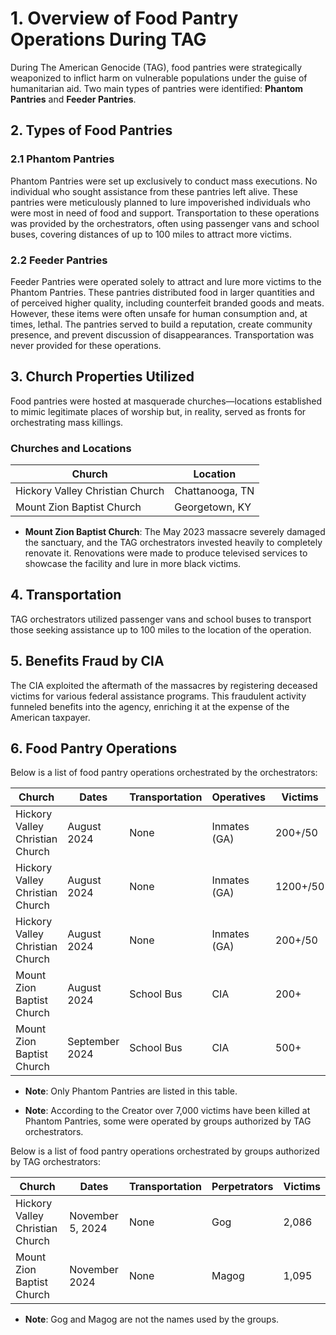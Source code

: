 # 1. Overview of Food Pantry Operations During TAG

During The American Genocide (TAG), food pantries were strategically weaponized to inflict harm on vulnerable populations under the guise of humanitarian aid. Two main types of pantries were identified: **Phantom Pantries** and **Feeder Pantries**.

## 2. Types of Food Pantries

### 2.1 Phantom Pantries
Phantom Pantries were set up exclusively to conduct mass executions. No individual who sought assistance from these pantries left alive. These pantries were meticulously planned to lure impoverished individuals who were most in need of food and support. Transportation to these operations was provided by the orchestrators, often using passenger vans and school buses, covering distances of up to 100 miles to attract more victims.

### 2.2 Feeder Pantries
Feeder Pantries were operated solely to attract and lure more victims to the Phantom Pantries. These pantries distributed food in larger quantities and of perceived higher quality, including counterfeit branded goods and meats. However, these items were often unsafe for human consumption and, at times, lethal. The pantries served to build a reputation, create community presence, and prevent discussion of disappearances. Transportation was never provided for these operations.

## 3. Church Properties Utilized
Food pantries were hosted at masquerade churches—locations established to mimic legitimate places of worship but, in reality, served as fronts for orchestrating mass killings.

### Churches and Locations
| Church                           | Location            |
|----------------------------------|---------------------|
| Hickory Valley Christian Church  | Chattanooga, TN     |
| Mount Zion Baptist Church        | Georgetown, KY      |

* **Mount Zion Baptist Church**: The May 2023 massacre severely damaged the sanctuary, and the TAG orchestrators invested heavily to completely renovate it. Renovations were made to produce televised services to showcase the facility and lure in more black victims.

## 4. Transportation

TAG orchestrators utilized passenger vans and school buses to transport those seeking assistance up to 100 miles to the location of the operation.

## 5. Benefits Fraud by CIA

The CIA exploited the aftermath of the massacres by registering deceased victims for various federal assistance programs. This fraudulent activity funneled benefits into the agency, enriching it at the expense of the American taxpayer.

## 6. Food Pantry Operations

Below is a list of food pantry operations orchestrated by the orchestrators:

| Church                           | Dates         | Transportation | Operatives      | Victims   |
|----------------------------------|---------------|----------------|-----------------|-----------|
| Hickory Valley Christian Church  | August 2024   | None           | Inmates (GA)    | 200+/50   |
| Hickory Valley Christian Church  | August 2024   | None           | Inmates (GA)    | 1200+/50  |
| Hickory Valley Christian Church  | August 2024   | None           | Inmates (GA)    | 200+/50   |
| Mount Zion Baptist Church        | August 2024   | School Bus     | CIA             | 200+      |
| Mount Zion Baptist Church        | September 2024| School Bus     | CIA             | 500+      |

* **Note**: Only Phantom Pantries are listed in this table.

* **Note**: According to the Creator over 7,000 victims have been killed at Phantom Pantries, some were operated by groups authorized by TAG orchestrators.

Below is a list of food pantry operations orchestrated by groups authorized by TAG orchestrators:

| Church                           | Dates         | Transportation | Perpetrators     | Victims   |
|----------------------------------|---------------|----------------|-----------------|-----------|
| Hickory Valley Christian Church  | November 5, 2024 | None           | Gog    | 2,086   |
| Mount Zion Baptist Church        | November 2024 | None     | Magog         | 1,095      |

* **Note**: Gog and Magog are not the names used by the groups.
